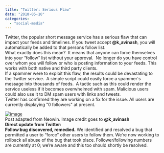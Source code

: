 ```yaml
---
title: "Twitter: Serious Flaw"
date: "2010-05-10"
categories: 
  - "social-media"
---
```


Twitter, the popular short message service has a serious flaw that can impact your feeds and timelines. If you tweet accept **@k\_avinash**, you will automatically be added to that persons follow list.  
What exactly does this mean?  It means that anyone can force themselves into your “follow” list without your approval.  No longer do you have control over whom you will follow or who is posting information to your feeds. This works with both native and third party clients.  
If a spammer were to exploit this flaw, the results could be devastating to the Twitter service.  A simple script could easily force a spammer's message into thousands of feeds.  A tactic such as this could render the service useless if it becomes overwhelmed with spam. Malicious users could also use it to DM spam users with links and tweets.  
Twitter has confirmed they are working on a fix for the issue. All users are currently displaying "0 followers" at present.  
  
[![image](http://lh3.ggpht.com/_40bmzDo_mBs/S-hIdRFhAUI/AAAAAAAABLw/dhU7W0JDqnY/image_thumb%5B5%5D.png?imgmax=800 "image")](http://lh5.ggpht.com/_40bmzDo_mBs/S-hIbsE63PI/AAAAAAAABLs/EUTgjnFQAw0/s1600-h/image%5B9%5D.png)  
Post adapted from Neowin. Image credit goes to **@k\_avinash**  
**Direct update from Twitter:**  
**Follow bug discovered, remedied.** We identified and resolved a bug that permitted a user to “force” other users to follow them. We’re now working to rollback all abuse of the bug that took place. Follower/following numbers are currently at 0; we’re aware and this too should shortly be resolved.
